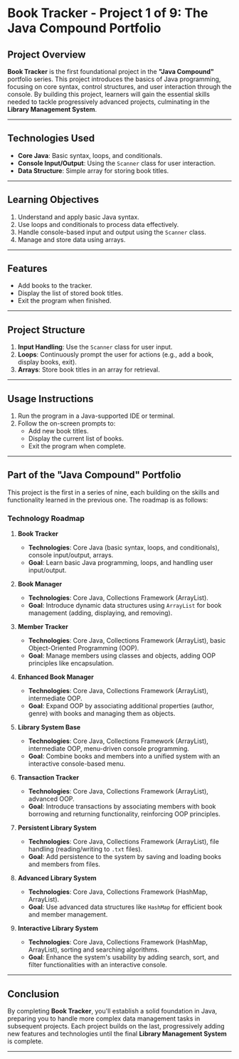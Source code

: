# Book Tracker - Project 1 of 9: The Java Compound Portfolio

## Project Overview
**Book Tracker** is the first foundational project in the **"Java Compound"** portfolio series. This project introduces the basics of Java programming, focusing on core syntax, control structures, and user interaction through the console. By building this project, learners will gain the essential skills needed to tackle progressively advanced projects, culminating in the **Library Management System**.

---

## Technologies Used
- **Core Java**: Basic syntax, loops, and conditionals.
- **Console Input/Output**: Using the `Scanner` class for user interaction.
- **Data Structure**: Simple array for storing book titles.

---

## Learning Objectives
1. Understand and apply basic Java syntax.
2. Use loops and conditionals to process data effectively.
3. Handle console-based input and output using the `Scanner` class.
4. Manage and store data using arrays.

---

## Features
- Add books to the tracker.
- Display the list of stored book titles.
- Exit the program when finished.

---

## Project Structure
1. **Input Handling**: Use the `Scanner` class for user input.
2. **Loops**: Continuously prompt the user for actions (e.g., add a book, display books, exit).
3. **Arrays**: Store book titles in an array for retrieval.

---

## Usage Instructions
1. Run the program in a Java-supported IDE or terminal.
2. Follow the on-screen prompts to:
   - Add new book titles.
   - Display the current list of books.
   - Exit the program when complete.

---

## Part of the "Java Compound" Portfolio
This project is the first in a series of nine, each building on the skills and functionality learned in the previous one. The roadmap is as follows:

### **Technology Roadmap**

1. **Book Tracker**
   - **Technologies**: Core Java (basic syntax, loops, and conditionals), console input/output, arrays.
   - **Goal**: Learn basic Java programming, loops, and handling user input/output.

2. **Book Manager**
   - **Technologies**: Core Java, Collections Framework (ArrayList).
   - **Goal**: Introduce dynamic data structures using `ArrayList` for book management (adding, displaying, and removing).

3. **Member Tracker**
   - **Technologies**: Core Java, Collections Framework (ArrayList), basic Object-Oriented Programming (OOP).
   - **Goal**: Manage members using classes and objects, adding OOP principles like encapsulation.

4. **Enhanced Book Manager**
   - **Technologies**: Core Java, Collections Framework (ArrayList), intermediate OOP.
   - **Goal**: Expand OOP by associating additional properties (author, genre) with books and managing them as objects.

5. **Library System Base**
   - **Technologies**: Core Java, Collections Framework (ArrayList), intermediate OOP, menu-driven console programming.
   - **Goal**: Combine books and members into a unified system with an interactive console-based menu.

6. **Transaction Tracker**
   - **Technologies**: Core Java, Collections Framework (ArrayList), advanced OOP.
   - **Goal**: Introduce transactions by associating members with book borrowing and returning functionality, reinforcing OOP principles.

7. **Persistent Library System**
   - **Technologies**: Core Java, Collections Framework (ArrayList), file handling (reading/writing to `.txt` files).
   - **Goal**: Add persistence to the system by saving and loading books and members from files.

8. **Advanced Library System**
   - **Technologies**: Core Java, Collections Framework (HashMap, ArrayList).
   - **Goal**: Use advanced data structures like `HashMap` for efficient book and member management.

9. **Interactive Library System**
   - **Technologies**: Core Java, Collections Framework (HashMap, ArrayList), sorting and searching algorithms.
   - **Goal**: Enhance the system's usability by adding search, sort, and filter functionalities with an interactive console.

---

## Conclusion
By completing **Book Tracker**, you'll establish a solid foundation in Java, preparing you to handle more complex data management tasks in subsequent projects. Each project builds on the last, progressively adding new features and technologies until the final **Library Management System** is complete.

---
